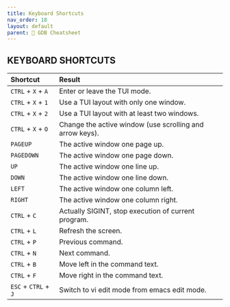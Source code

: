 ```yaml
---
title: Keyboard Shortcuts
nav_order: 18
layout: default
parent: 📑 GDB Cheatsheet
---
```


## **KEYBOARD SHORTCUTS**
  
| Shortcut             | Result                                                   |
| :------------------- | :------------------------------------------------------- |
| `CTRL` + `X` + `A`   | Enter or leave the TUI mode.                             |
| `CTRL` + `X` + `1`   | Use a TUI layout with only one window.                   |
| `CTRL` + `X` + `2`   | Use a TUI layout with at least two windows.              |
| `CTRL` + `X` + `O`   | Change the active window (use scrolling and arrow keys). |
| `PAGEUP`             | The active window one page up.                           |
| `PAGEDOWN`           | The active window one page down.                         |
| `UP`                 | The active window one line up.                           |
| `DOWN`               | The active window one line down.                         |
| `LEFT`               | The active window one column left.                       |
| `RIGHT`              | The active window one column right.                      |
| `CTRL` + `C`         | Actually SIGINT, stop execution of current program.      |
| `CTRL` + `L`         | Refresh the screen.                                      |
| `CTRL` + `P`         | Previous command.                                        |
| `CTRL` + `N`         | Next command.                                            |
| `CTRL` + `B`         | Move left in the command text.                           |
| `CTRL` + `F`         | Move right in the command text.                          |
| `ESC` + `CTRL` + `J` | Switch to vi edit mode from emacs edit mode.             |